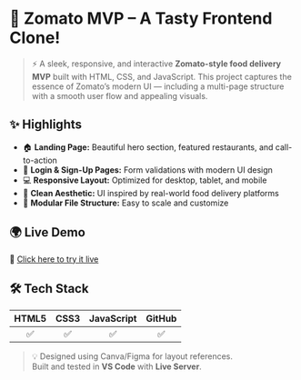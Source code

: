 # 🍕 Zomato MVP – A Tasty Frontend Clone!

> ⚡ A sleek, responsive, and interactive **Zomato-style food delivery MVP** built with HTML, CSS, and JavaScript. This project captures the essence of Zomato’s modern UI — including a multi-page structure with a smooth user flow and appealing visuals.


## ✨ Highlights

- 🏠 **Landing Page:** Beautiful hero section, featured restaurants, and call-to-action  
- 🔐 **Login & Sign-Up Pages:** Form validations with modern UI design  
- 💻 **Responsive Layout:** Optimized for desktop, tablet, and mobile  
- 🌈 **Clean Aesthetic:** UI inspired by real-world food delivery platforms  
- 🧩 **Modular File Structure:** Easy to scale and customize  


## 🌍 Live Demo

🚀 [Click here to try it live](https://your-live-link.netlify.app)  


## 🛠️ Tech Stack

| HTML5 | CSS3 | JavaScript | GitHub |
|:-----:|:----:|:----------:|:------:|
| ✅    | ✅   | ✅         | ✅     |

> 💡 Designed using Canva/Figma for layout references.  
> Built and tested in **VS Code** with **Live Server**.


